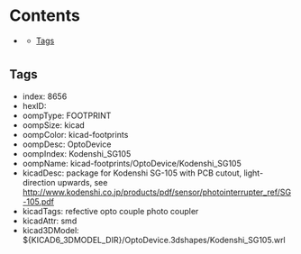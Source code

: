 



Contents
========

* [](#)
	* [Tags](#tags)

# 

## Tags

- index: 8656
- hexID: 
- oompType: FOOTPRINT
- oompSize: kicad
- oompColor: kicad-footprints
- oompDesc: OptoDevice
- oompIndex: Kodenshi_SG105
- oompName: kicad-footprints/OptoDevice/Kodenshi_SG105
- kicadDesc: package for Kodenshi SG-105 with PCB cutout, light-direction upwards, see http://www.kodenshi.co.jp/products/pdf/sensor/photointerrupter_ref/SG-105.pdf
- kicadTags: refective opto couple photo coupler
- kicadAttr: smd
- kicad3DModel: ${KICAD6_3DMODEL_DIR}/OptoDevice.3dshapes/Kodenshi_SG105.wrl
